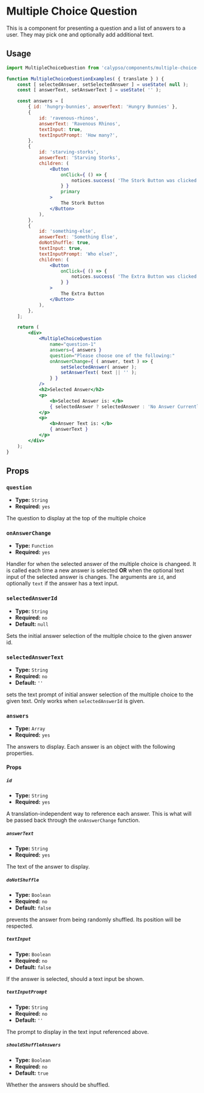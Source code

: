 # Multiple Choice Question

This is a component for presenting a question and a list of answers to a user. They may pick one and optionally add additional text.

## Usage

```jsx
import MultipleChoiceQuestion from 'calypso/components/multiple-choice-question';

function MultipleChoiceQuestionExamples( { translate } ) {
	const [ selectedAnswer, setSelectedAnswer ] = useState( null );
	const [ answerText, setAnswerText ] = useState( '' );

	const answers = [
		{ id: 'hungry-bunnies', answerText: 'Hungry Bunnies' },
		{
			id: 'ravenous-rhinos',
			answerText: 'Ravenous Rhinos',
			textInput: true,
			textInputPrompt: 'How many?',
		},
		{
			id: 'starving-storks',
			answerText: 'Starving Storks',
			children: (
				<Button
					onClick={ () => {
						notices.success( 'The Stork Button was clicked', { duration: 5000 } );
					} }
					primary
				>
					The Stork Button
				</Button>
			),
		},
		{
			id: 'something-else',
			answerText: 'Something Else',
			doNotShuffle: true,
			textInput: true,
			textInputPrompt: 'Who else?',
			children: (
				<Button
					onClick={ () => {
						notices.success( 'The Extra Button was clicked', { duration: 5000 } );
					} }
				>
					The Extra Button
				</Button>
			),
		},
	];

	return (
		<div>
			<MultipleChoiceQuestion
				name="question-1"
				answers={ answers }
				question="Please choose one of the following:"
				onAnswerChange={ ( answer, text ) => {
					setSelectedAnswer( answer );
					setAnswerText( text || '' );
				} }
			/>
			<h2>Selected Answer</h2>
			<p>
				<b>Selected Answer is: </b>
				{ selectedAnswer ? selectedAnswer : 'No Answer Currently Selected' }
			</p>
			<p>
				<b>Answer Text is: </b>
				{ answerText }
			</p>
		</div>
	);
}
```

## Props

### `question`

- **Type:** `String`
- **Required:** `yes`

The question to display at the top of the multiple choice

### `onAnswerChange`

- **Type:** `Function`
- **Required:** `yes`

Handler for when the selected answer of the multiple choice is changeed. It is called each time a new answer is selected **OR** when the optional text input of the selected answer is changes. The arguments are `id`, and optionally `text` if the answer has a text input.

### `selectedAnswerId`

- **Type:** `String`
- **Required:** `no`
- **Default:** `null`

Sets the initial answer selection of the multiple choice to the given answer id.

### `selectedAnswerText`

- **Type:** `String`
- **Required:** `no`
- **Default:** `''`

sets the text prompt of initial answer selection of the multiple choice to the given text. Only works when `selectedAnswerId` is given.

### `answers`

- **Type:** `Array`
- **Required:** `yes`

The answers to display. Each answer is an object with the following properties.

#### Props

##### `id`

- **Type:** `String`
- **Required:** `yes`

A translation-independent way to reference each answer. This is what will be passed back through the `onAnswerChange` function.

##### `answerText`

- **Type:** `String`
- **Required:** `yes`

The text of the answer to display.

##### `doNotShuffle`

- **Type:** `Boolean`
- **Required:** `no`
- **Default:** `false`

prevents the answer from being randomly shuffled. Its position will be respected.

##### `textInput`

- **Type:** `Boolean`
- **Required:** `no`
- **Default:** `false`

If the answer is selected, should a text input be shown.

##### `textInputPrompt`

- **Type:** `String`
- **Required:** `no`
- **Default:** `''`

The prompt to display in the text input referenced above.

##### `shouldShuffleAnswers`

- **Type:** `Boolean`
- **Required:** `no`
- **Default:** `true`

Whether the answers should be shuffled.
